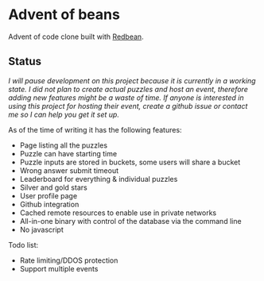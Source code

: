 # Advent of beans

Advent of code clone built with [Redbean](https://redbean.dev/).

## Status

*I will pause development on this project because it is currently in a working state. I did not plan to create actual puzzles and host an event, therefore adding new features might be a waste of time. If anyone is interested in using this project for hosting their event, create a github issue or contact me so I can help you get it set up.*

As of the time of writing it has the following features:
* Page listing all the puzzles
* Puzzle can have starting time
* Puzzle inputs are stored in buckets, some users will share a bucket
* Wrong answer submit timeout
* Leaderboard for everything & individual puzzles
* Silver and gold stars
* User profile page
* Github integration
* Cached remote resources to enable use in private networks
* All-in-one binary with control of the database via the command line
* No javascript

Todo list:
* Rate limiting/DDOS protection
* Support multiple events
